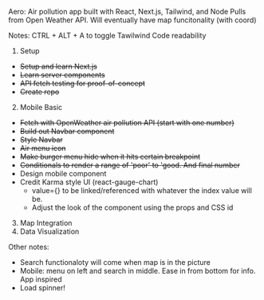 Aero:
Air pollution app built with React, Next.js, Tailwind, and Node
Pulls from Open Weather API. Will eventually have map funcitonality (with coord)

Notes:
CTRL + ALT + A to toggle Tawilwind Code readability


1. Setup    
  - ~~Setup and learn Next.js~~
  - ~~Learn server components~~
  - ~~API fetch testing for proof-of-concept~~
  - ~~Create repo~~

2. Mobile Basic
  - ~~Fetch with OpenWeather air pollution API (start with one number)~~
  - ~~Build out Navbar component~~
  - ~~Style Navbar~~
  - ~~Air menu icon~~
  - ~~Make burger menu hide when it hits certain breakpoint~~
  - ~~Conditionals to render a range of 'poor' to 'good. And final number~~
  - Design mobile component
  - Credit Karma style UI (react-gauge-chart)
    - value={} to be linked/referenced with whatever the index value will be.
    - Adjust the look of the component using the props and CSS id


3. Map Integration
4. Data Visualization


Other notes:
  - Search functionaloty will come when map is in the picture
  - Mobile: menu on left and search in middle. Ease in from bottom for info. App inspired
  - Load spinner!